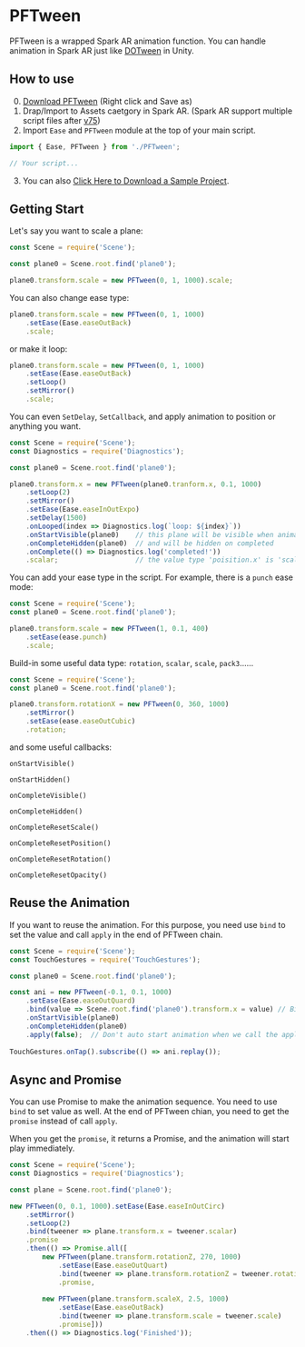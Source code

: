 # PFTween
PFTween is a wrapped Spark AR animation function. You can handle animation in Spark AR just like [DOTween](http://dotween.demigiant.com) in Unity.

## How to use

0. [Download PFTween](https://github.com/pofulu/Spark-AR-PFTools/raw/master/PFTween/PFTween.js) (Right click and Save as)
1. Drap/Import to Assets caetgory in Spark AR. (Spark AR support multiple script files after [v75](https://sparkar.facebook.com/ar-studio/learn/documentation/changelog#75))
2. Import `Ease` and `PFTween` module at the top of your main script.
```javascript
import { Ease, PFTween } from './PFTween';

// Your script...
```

3. You can also [Click Here to Download a Sample Project](https://github.com/pofulu/Spark-AR-PFTools/raw/master/PFTween/PFTween%20Sample.zip).

   

## Getting Start

Let's say you want to scale a plane:
```javascript
const Scene = require('Scene'); 

const plane0 = Scene.root.find('plane0');

plane0.transform.scale = new PFTween(0, 1, 1000).scale;
```

You can also change ease type:
```javascript
plane0.transform.scale = new PFTween(0, 1, 1000)
    .setEase(Ease.easeOutBack)
    .scale;
```

or make it loop:
```javascript
plane0.transform.scale = new PFTween(0, 1, 1000)
    .setEase(Ease.easeOutBack)
    .setLoop()
    .setMirror()
    .scale;
```


You can even `SetDelay`, `SetCallback`, and apply animation to position or anything you want.
```javascript
const Scene = require('Scene'); 
const Diagnostics = require('Diagnostics'); 

const plane0 = Scene.root.find('plane0');

plane0.transform.x = new PFTween(plane0.tranform.x, 0.1, 1000)
    .setLoop(2)
    .setMirror()
    .setEase(Ease.easeInOutExpo)
    .setDelay(1500)
    .onLooped(index => Diagnostics.log(`loop: ${index}`))
    .onStartVisible(plane0)    // this plane will be visible when animation start
    .onCompleteHidden(plane0)  // and will be hidden on completed
    .onComplete(() => Diagnostics.log('completed!'))
    .scalar;                   // the value type 'poisition.x' is 'scalar'
```

You can add your ease type in the script. For example, there is a `punch` ease mode:
```javascript
const Scene = require('Scene'); 
const plane0 = Scene.root.find('plane0');

plane0.transform.scale = new PFTween(1, 0.1, 400)
    .setEase(ease.punch)
    .scale;
```

Build-in some useful data type: `rotation`, `scalar`, `scale`, `pack3`......
```javascript
const Scene = require('Scene'); 
const plane0 = Scene.root.find('plane0');

plane0.transform.rotationX = new PFTween(0, 360, 1000)
    .setMirror()
    .setEase(ease.easeOutCubic)
    .rotation;
```

and some useful callbacks: 

`onStartVisible()`

`onStartHidden()`

`onCompleteVisible()`

`onCompleteHidden()`

`onCompleteResetScale()`

`onCompleteResetPosition()`

`onCompleteResetRotation()`

`onCompleteResetOpacity()`



## Reuse the Animation

If you want to reuse the animation. For this purpose, you need use `bind` to set the value and call `apply` in the end of PFTween chain.

```javascript
const Scene = require('Scene'); 
const TouchGestures = require('TouchGestures');

const plane0 = Scene.root.find('plane0');

const ani = new PFTween(-0.1, 0.1, 1000)
    .setEase(Ease.easeOutQuard)
    .bind(value => Scene.root.find('plane0').transform.x = value) // Bind the tween value
    .onStartVisible(plane0)
    .onCompleteHidden(plane0)
    .apply(false); 	// Don't auto start animation when we call the apply()
    
TouchGestures.onTap().subscribe(() => ani.replay());   
```



## Async and Promise

You can use Promise to make the animation sequence. You need to use `bind` to set value as well. At the end of PFTween chian, you need to get the `promise` instead of call `apply`. 

When you get the `promise`, it returns a Promise, and the animation will start play immediately. 

```js
const Scene = require('Scene'); 
const Diagnostics = require('Diagnostics');

const plane = Scene.root.find('plane0');

new PFTween(0, 0.1, 1000).setEase(Ease.easeInOutCirc)
	.setMirror()
  	.setLoop(2)
  	.bind(tweener => plane.transform.x = tweener.scalar)
  	.promise
  	.then(() => Promise.all([
  		new PFTween(plane.transform.rotationZ, 270, 1000)
			.setEase(Ease.easeOutQuart)
			.bind(tweener => plane.transform.rotationZ = tweener.rotation)
			.promise,
		
		new PFTween(plane.transform.scaleX, 2.5, 1000)
			.setEase(Ease.easeOutBack)
			.bind(tweener => plane.transform.scale = tweener.scale)
			.promise]))
	.then(() => Diagnostics.log('Finished'));
```

